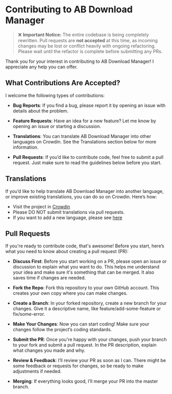 # Contributing to AB Download Manager

> ❌ **Important Notice:** The entire codebase is being completely rewritten. Pull requests are **not accepted** at this
> time, as incoming changes may be lost or conflict heavily with ongoing refactoring. Please wait until the refactor is
> complete before submitting any PRs.

Thank you for your interest in contributing to AB Download Manager! I appreciate any help you can offer.

## What Contributions Are Accepted?

I welcome the following types of contributions:

- **Bug Reports**: If you find a bug, please report it by opening an issue with details about the problem.

- **Feature Requests**: Have an idea for a new feature? Let me know by opening an issue or starting a discussion.

- **Translations**: You can translate AB Download Manager into other languages on Crowdin. See the Translations section
  below for more information.

- **Pull Requests**: If you’d like to contribute code, feel free to submit a pull request. Just make sure to read the guidelines below before you start.

## Translations

If you’d like to help translate AB Download Manager into another language, or improve existing translations, you can do
so on Crowdin. Here’s how:

- Visit the project in [Crowdin](https://crowdin.com/project/ab-download-manager)
- Please DO NOT submit translations via pull requests.
- If you want to add a new language, please see [here](https://github.com/amir1376/ab-download-manager/issues/144)

## Pull Requests

If you're ready to contribute code, that's awesome! Before you start, here’s what you need to know about creating a pull request (PR):

- **Discuss First**: Before you start working on a PR, please open an issue or discussion to explain what you want to do. This helps me understand your idea and make sure it's something that can be merged. It also saves time if changes are needed.

- **Fork the Repo**: Fork this repository to your own GitHub account. This creates your own copy where you can make changes.

- **Create a Branch**: In your forked repository, create a new branch for your changes. Give it a descriptive name, like feature/add-some-feature or fix/some-error.

- **Make Your Changes**: Now you can start coding! Make sure your changes follow the project’s coding standards.

- **Submit the PR**: Once you're happy with your changes, push your branch to your fork and submit a pull request. In the PR description, explain what changes you made and why.

- **Review & Feedback**: I’ll review your PR as soon as I can. There might be some feedback or requests for changes, so be ready to make adjustments if needed.

- **Merging**: If everything looks good, I’ll merge your PR into the master branch.
